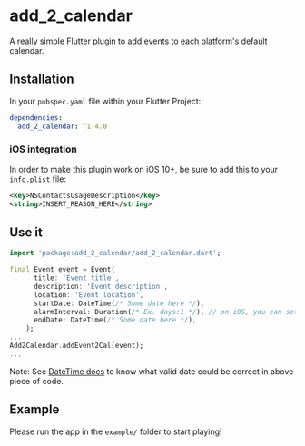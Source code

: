 # add_2_calendar

A really simple Flutter plugin to add events to each platform's default calendar.

## Installation

In your `pubspec.yaml` file within your Flutter Project: 

```yaml
dependencies:
  add_2_calendar: ^1.4.0
```

### iOS integration

In order to make this plugin work on iOS 10+, be sure to add this to your `info.plist` file:

```xml
<key>NSContactsUsageDescription</key>
<string>INSERT_REASON_HERE</string>
```

## Use it

```dart
import 'package:add_2_calendar/add_2_calendar.dart';

final Event event = Event(
      title: 'Event title',
      description: 'Event description',
      location: 'Event location',
      startDate: DateTime(/* Some date here */),
      alarmInterval: Duration(/* Ex. days:1 */), // on iOS, you can set alarm notification after your event.
      endDate: DateTime(/* Some date here */),
    );
...
Add2Calendar.addEvent2Cal(event);
...
```

Note: See [DateTime docs](https://api.flutter.dev/flutter/dart-core/DateTime-class.html) to know what valid date could be correct in above piece of code.

## Example

Please run the app in the `example/` folder to start playing!

